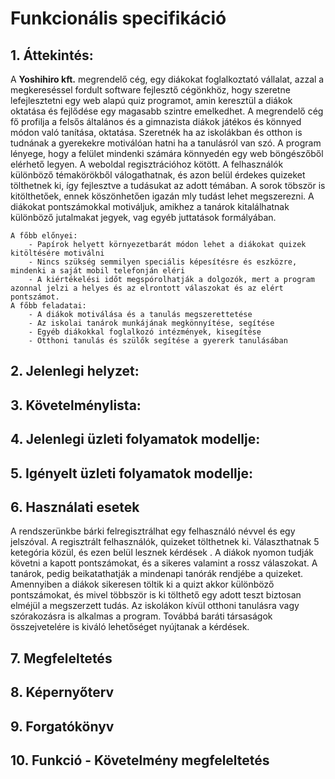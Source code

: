 # Funkcionális specifikáció

## 1.	Áttekintés:
A **Yoshihiro kft.** megrendelő cég, egy diákokat foglalkoztató vállalat, azzal a megkereséssel fordult software fejlesztő cégönkhöz, hogy szeretne lefejlesztetni egy web alapú quiz programot, amin keresztül a diákok oktatása és fejlődése egy magasabb szintre emelkedhet. A megrendelő cég fő profilja a felsős általános és a gimnazista diákok játékos és könnyed módon való tanítása, oktatása. Szeretnék ha az iskolákban és otthon is tudnának a gyerekekre motiválóan hatni ha a tanulásról van szó.  A program lényege, hogy a felület mindenki számára könnyedén egy web böngészőből elérhető legyen. A weboldal regisztrációhoz kötött. A felhasználók különböző témakörökből válogathatnak, és azon belül érdekes quizeket tölthetnek ki, így fejlesztve a tudásukat az adott témában. A sorok töbször is kitölthetőek, ennek köszönhetően igazán mly tudást lehet megszerezni. A diákokat pontszámokkal motiváljuk, amikhez a tanárok kitalálhatnak különböző jutalmakat jegyek, vag egyéb juttatások formályában.

    A főbb előnyei:
        - Papírok helyett környezetbarát módon lehet a diákokat quizek kitöltésére motiválni
        - Nincs szükség semmilyen speciális képesítésre és eszközre, mindenki a saját mobil telefonján eléri
        - A kiértékelési időt megspórolhatják a dolgozók, mert a program azonnal jelzi a helyes és az elrontott válaszokat és az elért pontszámot.
    A főbb feladatai:
        - A diákok motiválása és a tanulás megszerettetése
        - Az iskolai tanárok munkájának megkönnyítése, segítése
        - Egyéb diákokkal foglalkozó intézmények, kisegítése
        - Otthoni tanulás és szülők segítése a gyererk tanulásában
## 2.	Jelenlegi helyzet:


## 3.	Követelménylista:


## 4.	Jelenlegi üzleti folyamatok modellje:


## 5.	Igényelt üzleti folyamatok modellje:


## 6. Használati esetek
A rendszerünkbe bárki felregisztrálhat egy felhasználó névvel és egy jelszóval.  A regisztrált felhasználók, quizeket tölthetnek ki. Választhatnak 5 ketegória közül, és ezen belül lesznek kérdések . A diákok nyomon tudják követni a kapott pontszámokat, és a sikeres valamint a rossz válaszokat. A tanárok, pedig beikatathatják a mindenapi tanórák rendjébe a quizeket. Amennyiben a diákok sikeresen töltik ki a quizt akkor különböző pontszámokat, és mivel többször is ki tölthető egy adott teszt biztosan elméjül a megszerzett tudás. Az iskolákon kívül otthoni tanulásra vagy szórakozásra is alkalmas a program. Továbbá baráti társaságok összejvetelére is kiváló lehetőséget nyújtanak a kérdések.

## 7. Megfeleltetés


## 8. Képernyőterv



## 9.  Forgatókönyv


## 10. Funkció - Követelmény megfeleltetés